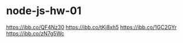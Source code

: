 # node-js-hw-01

https://ibb.co/QF4Nz30
https://ibb.co/tKj8xh5
https://ibb.co/1GC2GYr
https://ibb.co/zN7g5Wc